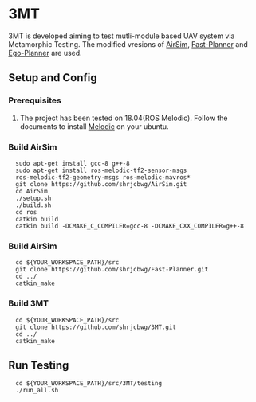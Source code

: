 # 3MT

3MT is developed aiming to test mutli-module based UAV system via Metamorphic Testing. 
The modified vresions of [AirSim](https://github.com/microsoft/AirSim), [Fast-Planner](https://github.com/HKUST-Aerial-Robotics/Fast-Planner) and [Ego-Planner](https://github.com/ZJU-FAST-Lab/ego-planner) are used.

## Setup and Config

### Prerequisites
1. The project has been tested on 18.04(ROS Melodic). Follow the documents to install [Melodic](http://wiki.ros.org/melodic/Installation/Ubuntu) on your ubuntu.

<!-- 2. -->

### Build AirSim


```
  sudo apt-get install gcc-8 g++-8
  sudo apt-get install ros-melodic-tf2-sensor-msgs
  ros-melodic-tf2-geometry-msgs ros-melodic-mavros*
  git clone https://github.com/shrjcbwg/AirSim.git
  cd AirSim
  ./setup.sh
  ./build.sh
  cd ros
  catkin build
  catkin build -DCMAKE_C_COMPILER=gcc-8 -DCMAKE_CXX_COMPILER=g++-8
```

### Build AirSim

```
  cd ${YOUR_WORKSPACE_PATH}/src
  git clone https://github.com/shrjcbwg/Fast-Planner.git
  cd ../ 
  catkin_make
```

### Build 3MT
```
  cd ${YOUR_WORKSPACE_PATH}/src
  git clone https://github.com/shrjcbwg/3MT.git
  cd ../
  catkin_make
```

## Run Testing
```
  cd ${YOUR_WORKSPACE_PATH}/src/3MT/testing
  ./run_all.sh
```  
